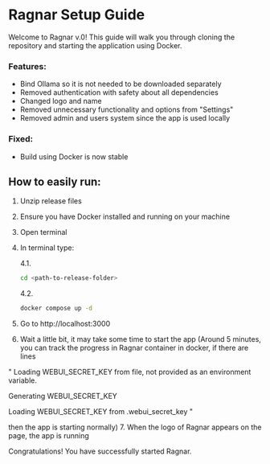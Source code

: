 # Ragnar Setup Guide

Welcome to Ragnar v.0! This guide will walk you through cloning the repository and starting the application using Docker.

### **Features**:
- Bind Ollama so it is not needed to be downloaded separately
- Removed authentication with safety about all dependencies
- Changed logo and name
- Removed unnecessary functionality and options from "Settings"
- Removed admin and users system since the app is used locally

### **Fixed**:
- Build using Docker is now stable

## How to easily run:

1. Unzip release files
2. Ensure you have Docker installed and running on your machine
3. Open terminal
4. In terminal type:

    4.1.
    ```sh
    cd <path-to-release-folder>
    ```
    4.2.
    ```sh
    docker compose up -d
    ```
5. Go to http://localhost:3000
6. Wait a little bit, it may take some time to start the app (Around 5 minutes, you can track the progress in Ragnar container in docker, if there are lines 

" Loading WEBUI_SECRET_KEY from file, not provided as an environment variable.

Generating WEBUI_SECRET_KEY

Loading WEBUI_SECRET_KEY from .webui_secret_key "

then the app is starting normally)
7. When the logo of Ragnar appears on the page, the app is running


Congratulations! You have successfully started Ragnar. 